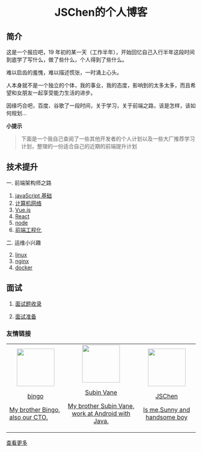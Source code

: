 <h1 align="center">JSChen的个人博客</h1>

## 简介

这是一个报应吧，19 年初的某一天（工作半年），开始回忆自己入行半年这段时间到底学了写什么，做了些什么，个人得到了些什么。

难以启齿的羞愧，难以描述慌张，一时涌上心头。

人本身就不是一个独立的个体，我的事业，我的态度，影响到的太多太多，而且希望和女朋友一起享受能力生活的进步。

因缘巧合吧，百度、谷歌了一段时间，关于学习，关于前端之路，该是怎样，该如何规划...

**小提示**

> 下面是一个我自己查阅了一些其他开发者的个人计划以及一些大厂推荐学习计划，整理的一份适合自己的近期的前端提升计划

## 技术提升

一. 前端架构师之路

1. [javaScript 基础](https://blog.jschen.cc/pages/technology/architect/base/)
2. [计算机网络](https://blog.jschen.cc/pages/technology/architect/network/)
3. [Vue.js](https://blog.jschen.cc/pages/technology/architect/vue/)
4. [React](https://blog.jschen.cc/pages/technology/architect/react/)
5. [node](https://blog.jschen.cc/pages/technology/architect/node/)
6. [前端工程化](https://blog.jschen.cc/pages/technology/architect/engineering/)

二. 运维小兴趣

2. [linux](https://blog.jschen.cc/pages/technology/architect/engineering/)
3. [nginx](https://blog.jschen.cc/pages/technology/architect/engineering/)
4. [docker](https://blog.jschen.cc/pages/technology/architect/engineering/)

## 面试

1. [面试题收录](https://blog.jschen.cc/pages/interview/included/)

2. [面试准备](https://blog.jschen.cc/pages/interview/plan/)

<script>
// 打印叶子
console.log("%c ", "background: url(https://blog.jschen.cc/assets/img/LOGO.png) no-repeat center;padding-left:300px;padding-bottom: 242px")
</script>

<h3>友情链接</h3>

<table>
  <tbody>
    <tr>
      <td align="center" valign="middle">
        <a href="https://bingozb.github.io/" target="_blank">
          <img height="100px" src="https://blog.jschen.cc/assets/img/bingo_logo.png">
          <p>bingo</p>
          <p align="left"> My brother Bingo, also our CTO.</p>
        </a>
      </td>
      <td align="center" valign="middle">
        <a href="https://blog.vane.ren/" target="_blank">
          <img height="100px" src="https://blog.jschen.cc/assets/img/vane_logo.jpg">
          <p>Subin Vane</p>
          <p> My brother Subin Vane, work at Android with Java.</p>
        </a>
      </td>
      <td align="center" valign="middle">
        <a href="https://bingozb.github.io/" target="_blank">
          <img height="100px" src="https://blog.jschen.cc/assets/img/LOGO.png">
          <p>JSChen</p>
          <p>  Is me,Sunny and handsome boy</p>
        </a>
      </td>
    </tr>
  </tbody>
</table>

[查看更多](https://blog.jschen.cc/pages/blogroll/)
